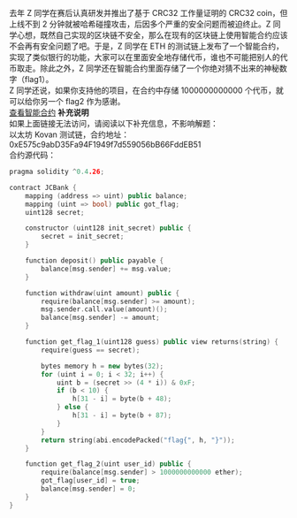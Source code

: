 去年 Z 同学在赛后认真研发并推出了基于 CRC32 工作量证明的 CRC32 coin，但上线不到 2 分钟就被哈希碰撞攻击，后因多个严重的安全问题而被迫终止。Z 同学心想，既然自己实现的区块链不安全，那么在现有的区块链上使用智能合约应该不会再有安全问题了吧。于是，Z 同学在 ETH 的测试链上发布了一个智能合约，实现了类似银行的功能，大家可以在里面安全地存储代币，谁也不可能把别人的代币取走。除此之外，Z 同学还在智能合约里面存储了一个你绝对猜不出来的神秘数字（flag1）。<br>
Z 同学还说，如果你支持他的项目，在合约中存储 1000000000000 个代币，就可以给你另一个 flag2 作为感谢。<br>
<a href="https://kovan.etherscan.io/address/0xe575c9abd35fa94f1949f7d559056bb66fddeb51">查看智能合约</a>
**补充说明**<br>
如果上面链接无法访问，请阅读以下补充信息，不影响解题：<br>
以太坊 Kovan 测试链，合约地址：0xE575c9abD35Fa94F1949f7d559056bB66FddEB51<br>
合约源代码：<br>
>
```cpp
pragma solidity ^0.4.26;

contract JCBank {
    mapping (address => uint) public balance;
    mapping (uint => bool) public got_flag;
    uint128 secret;

    constructor (uint128 init_secret) public {
        secret = init_secret;
    }

    function deposit() public payable {
        balance[msg.sender] += msg.value;
    }

    function withdraw(uint amount) public {
        require(balance[msg.sender] >= amount);
        msg.sender.call.value(amount)();
        balance[msg.sender] -= amount;
    }

    function get_flag_1(uint128 guess) public view returns(string) {
        require(guess == secret);

        bytes memory h = new bytes(32);
        for (uint i = 0; i < 32; i++) {
            uint b = (secret >> (4 * i)) & 0xF;
            if (b < 10) {
                h[31 - i] = byte(b + 48);
            } else {
                h[31 - i] = byte(b + 87);
            }
        }
        return string(abi.encodePacked("flag{", h, "}"));
    }

    function get_flag_2(uint user_id) public {
        require(balance[msg.sender] > 1000000000000 ether);
        got_flag[user_id] = true;
        balance[msg.sender] = 0;
    }
}
```